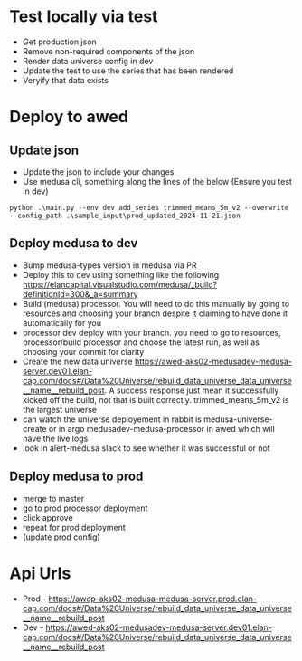 # Test locally via test
* Get production json
* Remove non-required components of the json
* Render data universe config in dev
* Update the test to use the series that has been rendered
* Veryify that data exists

# Deploy to awed

## Update json
* Update the json to include your changes
* Use medusa cli, something along the lines of the below (Ensure you test in dev)
```
python .\main.py --env dev add_series trimmed_means_5m_v2 --overwrite --config_path .\sample_input\prod_updated_2024-11-21.json
```

## Deploy medusa to dev
* Bump medusa-types version in medusa via PR
* Deploy this to dev using something like the following https://elancapital.visualstudio.com/medusa/_build?definitionId=300&_a=summary
* Build (medusa) processor. You will need to do this manually by going to resources and choosing your branch despite it claiming to have done it automatically for you
* processor dev deploy with your branch. you need to go to resources, processor/build processor and choose the latest run, as well as choosing your commit for clarity
* Create the new data universe https://awed-aks02-medusadev-medusa-server.dev01.elan-cap.com/docs#/Data%20Universe/rebuild_data_universe_data_universe__name__rebuild_post. A success response just mean it successfully kicked off the build, not that is built correctly. trimmed_means_5m_v2 is the largest universe
* can watch the universe deployement in rabbit is medusa-universe-create
or in argo medusadev-medusa-processor in awed which will have the live logs
* look in alert-medusa slack to see whether it was successful or not

## Deploy medusa to prod
* merge to master
* go to prod processor deployment 
* click approve
* repeat for prod deployment
* (update prod config)

# Api Urls
* Prod - https://awep-aks02-medusa-medusa-server.prod.elan-cap.com/docs#/Data%20Universe/rebuild_data_universe_data_universe__name__rebuild_post
* Dev - https://awed-aks02-medusadev-medusa-server.dev01.elan-cap.com/docs#/Data%20Universe/rebuild_data_universe_data_universe__name__rebuild_post